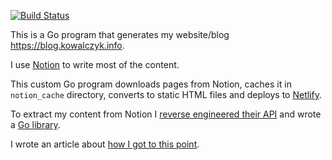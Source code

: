 [![Build Status](https://travis-ci.org/kjk/blog.svg?branch=master)](https://travis-ci.org/kjk/blog)

This is a Go program that generates my website/blog https://blog.kowalczyk.info.

I use [Notion](https://notion.so) to write most of the content.

This custom Go program downloads pages from Notion, caches it in `notion_cache` directory, converts to static HTML files and deploys to [Netlify](https://www.netlify.com/).

To extract my content from Notion I [reverse engineered their API](https://blog.kowalczyk.info/article/88aee8f43620471aa9dbcad28368174c/how-i-reverse-engineered-notion-api.html) and wrote a [Go library](https://github.com/kjk/notionapi).

I wrote an article about [how I got to this point](https://blog.kowalczyk.info/article/a8cf04d756ec4963905960822b004440/powering-a-blog-with-notion-and-netlify.html).
